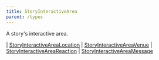 ```yaml
---
title: StoryInteractiveArea
parent: /types
---
```


A story's interactive area.

<div class="font-mono whitespace-pre"><span class="opacity-50">|</span> <a href="/gh/types/storyinteractivearealocation"  >StoryInteractiveAreaLocation</a>
<span class="opacity-50">|</span> <a href="/gh/types/storyinteractiveareavenue"  >StoryInteractiveAreaVenue</a>
<span class="opacity-50">|</span> <a href="/gh/types/storyinteractiveareareaction"  >StoryInteractiveAreaReaction</a>
<span class="opacity-50">|</span> <a href="/gh/types/storyinteractiveareamessage"  >StoryInteractiveAreaMessage</a></div>

